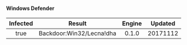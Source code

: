 #### Windows Defender
| Infected      | Result      | Engine      | Updated      |
|:-------------:|:-----------:|:-----------:|:------------:|
| true | Backdoor:Win32/Lecna!dha | 0.1.0 | 20171112 |

